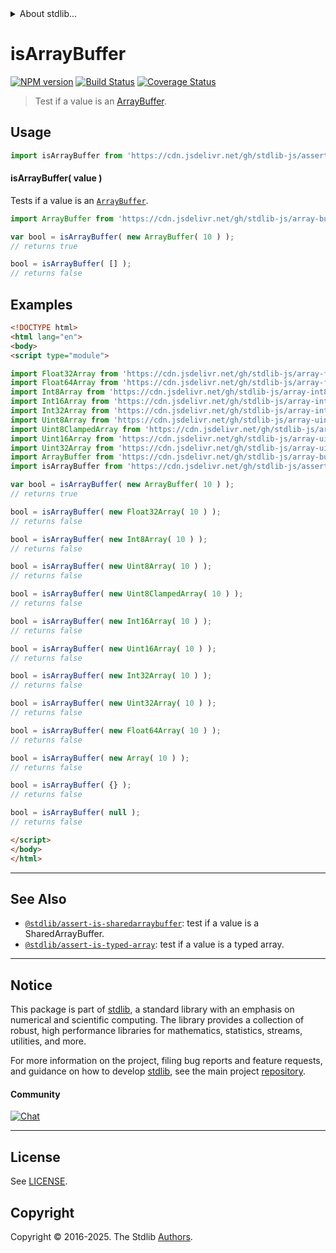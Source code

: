 <!--

@license Apache-2.0

Copyright (c) 2018 The Stdlib Authors.

Licensed under the Apache License, Version 2.0 (the "License");
you may not use this file except in compliance with the License.
You may obtain a copy of the License at

   http://www.apache.org/licenses/LICENSE-2.0

Unless required by applicable law or agreed to in writing, software
distributed under the License is distributed on an "AS IS" BASIS,
WITHOUT WARRANTIES OR CONDITIONS OF ANY KIND, either express or implied.
See the License for the specific language governing permissions and
limitations under the License.

-->


<details>
  <summary>
    About stdlib...
  </summary>
  <p>We believe in a future in which the web is a preferred environment for numerical computation. To help realize this future, we've built stdlib. stdlib is a standard library, with an emphasis on numerical and scientific computation, written in JavaScript (and C) for execution in browsers and in Node.js.</p>
  <p>The library is fully decomposable, being architected in such a way that you can swap out and mix and match APIs and functionality to cater to your exact preferences and use cases.</p>
  <p>When you use stdlib, you can be absolutely certain that you are using the most thorough, rigorous, well-written, studied, documented, tested, measured, and high-quality code out there.</p>
  <p>To join us in bringing numerical computing to the web, get started by checking us out on <a href="https://github.com/stdlib-js/stdlib">GitHub</a>, and please consider <a href="https://opencollective.com/stdlib">financially supporting stdlib</a>. We greatly appreciate your continued support!</p>
</details>

# isArrayBuffer

[![NPM version][npm-image]][npm-url] [![Build Status][test-image]][test-url] [![Coverage Status][coverage-image]][coverage-url] <!-- [![dependencies][dependencies-image]][dependencies-url] -->

> Test if a value is an [ArrayBuffer][mdn-arraybuffer].



<section class="usage">

## Usage

```javascript
import isArrayBuffer from 'https://cdn.jsdelivr.net/gh/stdlib-js/assert-is-arraybuffer@esm/index.mjs';
```

#### isArrayBuffer( value )

Tests if a value is an [`ArrayBuffer`][mdn-arraybuffer].

```javascript
import ArrayBuffer from 'https://cdn.jsdelivr.net/gh/stdlib-js/array-buffer@esm/index.mjs';

var bool = isArrayBuffer( new ArrayBuffer( 10 ) );
// returns true

bool = isArrayBuffer( [] );
// returns false
```

</section>

<!-- /.usage -->

<section class="examples">

## Examples

<!-- eslint no-undef: "error" -->

```html
<!DOCTYPE html>
<html lang="en">
<body>
<script type="module">

import Float32Array from 'https://cdn.jsdelivr.net/gh/stdlib-js/array-float32@esm/index.mjs';
import Float64Array from 'https://cdn.jsdelivr.net/gh/stdlib-js/array-float64@esm/index.mjs';
import Int8Array from 'https://cdn.jsdelivr.net/gh/stdlib-js/array-int8@esm/index.mjs';
import Int16Array from 'https://cdn.jsdelivr.net/gh/stdlib-js/array-int16@esm/index.mjs';
import Int32Array from 'https://cdn.jsdelivr.net/gh/stdlib-js/array-int32@esm/index.mjs';
import Uint8Array from 'https://cdn.jsdelivr.net/gh/stdlib-js/array-uint8@esm/index.mjs';
import Uint8ClampedArray from 'https://cdn.jsdelivr.net/gh/stdlib-js/array-uint8c@esm/index.mjs';
import Uint16Array from 'https://cdn.jsdelivr.net/gh/stdlib-js/array-uint16@esm/index.mjs';
import Uint32Array from 'https://cdn.jsdelivr.net/gh/stdlib-js/array-uint32@esm/index.mjs';
import ArrayBuffer from 'https://cdn.jsdelivr.net/gh/stdlib-js/array-buffer@esm/index.mjs';
import isArrayBuffer from 'https://cdn.jsdelivr.net/gh/stdlib-js/assert-is-arraybuffer@esm/index.mjs';

var bool = isArrayBuffer( new ArrayBuffer( 10 ) );
// returns true

bool = isArrayBuffer( new Float32Array( 10 ) );
// returns false

bool = isArrayBuffer( new Int8Array( 10 ) );
// returns false

bool = isArrayBuffer( new Uint8Array( 10 ) );
// returns false

bool = isArrayBuffer( new Uint8ClampedArray( 10 ) );
// returns false

bool = isArrayBuffer( new Int16Array( 10 ) );
// returns false

bool = isArrayBuffer( new Uint16Array( 10 ) );
// returns false

bool = isArrayBuffer( new Int32Array( 10 ) );
// returns false

bool = isArrayBuffer( new Uint32Array( 10 ) );
// returns false

bool = isArrayBuffer( new Float64Array( 10 ) );
// returns false

bool = isArrayBuffer( new Array( 10 ) );
// returns false

bool = isArrayBuffer( {} );
// returns false

bool = isArrayBuffer( null );
// returns false

</script>
</body>
</html>
```

</section>

<!-- /.examples -->

<!-- Section for related `stdlib` packages. Do not manually edit this section, as it is automatically populated. -->

<section class="related">

* * *

## See Also

-   <span class="package-name">[`@stdlib/assert-is-sharedarraybuffer`][@stdlib/assert/is-sharedarraybuffer]</span><span class="delimiter">: </span><span class="description">test if a value is a SharedArrayBuffer.</span>
-   <span class="package-name">[`@stdlib/assert-is-typed-array`][@stdlib/assert/is-typed-array]</span><span class="delimiter">: </span><span class="description">test if a value is a typed array.</span>

</section>

<!-- /.related -->

<!-- Section for all links. Make sure to keep an empty line after the `section` element and another before the `/section` close. -->


<section class="main-repo" >

* * *

## Notice

This package is part of [stdlib][stdlib], a standard library with an emphasis on numerical and scientific computing. The library provides a collection of robust, high performance libraries for mathematics, statistics, streams, utilities, and more.

For more information on the project, filing bug reports and feature requests, and guidance on how to develop [stdlib][stdlib], see the main project [repository][stdlib].

#### Community

[![Chat][chat-image]][chat-url]

---

## License

See [LICENSE][stdlib-license].


## Copyright

Copyright &copy; 2016-2025. The Stdlib [Authors][stdlib-authors].

</section>

<!-- /.stdlib -->

<!-- Section for all links. Make sure to keep an empty line after the `section` element and another before the `/section` close. -->

<section class="links">

[npm-image]: http://img.shields.io/npm/v/@stdlib/assert-is-arraybuffer.svg
[npm-url]: https://npmjs.org/package/@stdlib/assert-is-arraybuffer

[test-image]: https://github.com/stdlib-js/assert-is-arraybuffer/actions/workflows/test.yml/badge.svg?branch=main
[test-url]: https://github.com/stdlib-js/assert-is-arraybuffer/actions/workflows/test.yml?query=branch:main

[coverage-image]: https://img.shields.io/codecov/c/github/stdlib-js/assert-is-arraybuffer/main.svg
[coverage-url]: https://codecov.io/github/stdlib-js/assert-is-arraybuffer?branch=main

<!--

[dependencies-image]: https://img.shields.io/david/stdlib-js/assert-is-arraybuffer.svg
[dependencies-url]: https://david-dm.org/stdlib-js/assert-is-arraybuffer/main

-->

[chat-image]: https://img.shields.io/gitter/room/stdlib-js/stdlib.svg
[chat-url]: https://app.gitter.im/#/room/#stdlib-js_stdlib:gitter.im

[stdlib]: https://github.com/stdlib-js/stdlib

[stdlib-authors]: https://github.com/stdlib-js/stdlib/graphs/contributors

[umd]: https://github.com/umdjs/umd
[es-module]: https://developer.mozilla.org/en-US/docs/Web/JavaScript/Guide/Modules

[deno-url]: https://github.com/stdlib-js/assert-is-arraybuffer/tree/deno
[deno-readme]: https://github.com/stdlib-js/assert-is-arraybuffer/blob/deno/README.md
[umd-url]: https://github.com/stdlib-js/assert-is-arraybuffer/tree/umd
[umd-readme]: https://github.com/stdlib-js/assert-is-arraybuffer/blob/umd/README.md
[esm-url]: https://github.com/stdlib-js/assert-is-arraybuffer/tree/esm
[esm-readme]: https://github.com/stdlib-js/assert-is-arraybuffer/blob/esm/README.md
[branches-url]: https://github.com/stdlib-js/assert-is-arraybuffer/blob/main/branches.md

[stdlib-license]: https://raw.githubusercontent.com/stdlib-js/assert-is-arraybuffer/main/LICENSE

[mdn-arraybuffer]: https://developer.mozilla.org/en-US/docs/Web/JavaScript/Reference/Global_Objects/ArrayBuffer

<!-- <related-links> -->

[@stdlib/assert/is-sharedarraybuffer]: https://github.com/stdlib-js/assert-is-sharedarraybuffer/tree/esm

[@stdlib/assert/is-typed-array]: https://github.com/stdlib-js/assert-is-typed-array/tree/esm

<!-- </related-links> -->

</section>

<!-- /.links -->
